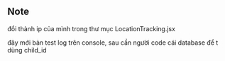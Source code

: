 ## Note
đổi thành ip của mình trong thư mục LocationTracking.jsx

đây mới bản test log trên console, sau cần người code cái database để t dùng child_id